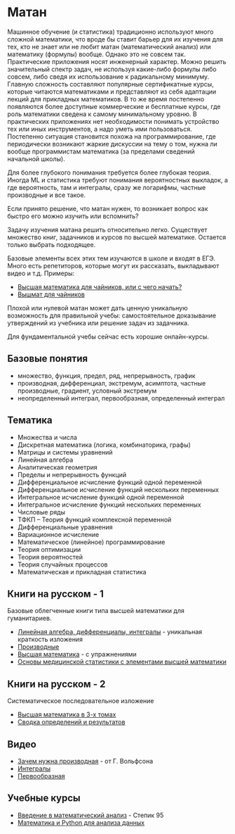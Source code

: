 # Матан

Машинное обучение (и статистика) традиционно используют много сложной математики, что вроде бы ставит барьер для их изучения для тех, кто не знает или не любит матан (математический анализ) или математику (формулы) вообще. Однако это не совсем так. Практические приложения носят инженерный характер. Можно решить значительный спектр задач, не используя какие-либо формулы либо совсем, либо сведя их использование к радикальному минимуму. Главную сложность составляют популярные сертификатные курсы, которые читаются математиками и представляют из себя адаптации лекций для прикладных математиков. В то же время постепенно появляются более доступные коммерческие и бесплатные курсы, где роль математики сведена к самому минимальному уровню. В практических приложениях нет необходимости понимать устройство тех или иных инструментов, а надо уметь ими пользоваться. Постепенно ситуация становится похожа на программирование, где периодически возникают жаркие дискуссии на тему о том, нужна ли вообще программистам математика (за пределами сведений начальной школы).

Для более глубокого понимания требуется более глубокая теория. Иногда ML и статистика требуют понимания вероятностных выкладок, а где вероятность, там и интегралы, сразу же логарифмы, частные производные и все такое.

Если принято решение, что матан нужен, то возникает вопрос как быстро его можно изучить или вспомнить?

Задачу изучения матана решить относительно легко. Существует множество книг, задачников и курсов по высшей математике. Остается только выбрать подходящее.

Базовые элементы всех этих тем изучаются в школе и входят в ЕГЭ. Много есть репетиторов, которые могут их рассказать, выкладывают видео и т.д. Примеры:

  * [Высшая математика для чайников, или с чего начать?](http://mathprofi.ru/matematika_dlya_chainikov.html)
  * [Вышмат для чайников](https://www.matburo.ru/mart_sub.php?p=art_vmall)

Плохой или нулевой матан может дать ценную уникальную возможность для правильной учебы: самостоятельное доказывание утверждений из учебника или решение задач из задачника.

Для фундаментальной учебы сейчас есть хорошие онлайн-курсы.

## Базовые понятия
  * множество, функция, предел, ряд,  непрерывность, график
  * производная, дифференциал, экстремум, асимптота, частные производные, градиент, условный экстремум
  * неопределенный интеграл, первообразная, определенный интеграл

## Тематика

 * Множества и числа
 * Дискретная математика (логика, комбинаторика, графы)
 * Матрицы и системы уравнений
 * Линейная алгебра
 * Аналитическая геометрия
 * Пределы и непрерывность функций
 * Дифференциальное исчисление функций одной переменной
 * Дифференциальное исчисление функций нескольких переменных
 * Интегральное исчисление функций одной переменной
 * Интегральное исчисление функций нескольких переменных
 * Числовые ряды
 * ТФКП – Теория функций комплексной переменной
 * Дифференциальные уравнения
 * Вариационное исчисление
 * Математическое (линейное) программирование
 * Теория оптимизации
 * Теория вероятностей
 * Теория случайных процессов
 * Математическая и прикладная статистика


## Книги на русском - 1

Базовые облегченные книги типа высшей математики для гуманитариев.

 * [Линейная алгебра, дифференциалы, интегралы](https://www.twirpx.com/file/288943/) - уникальная краткость изложения
 * [Производные](https://www.twirpx.com/file/2359807/)
 * [Высшая математика](https://www.twirpx.com/file/3061104/) - с упражнениями
 * [Основы медицинской статистики с элементами высшей математики](https://www.twirpx.com/file/2498793/)

## Книги на русском - 2

Систематическое последовательное изложение

  * [Высшая математика в 3-х томах](https://www.twirpx.com/file/2201207/)
  *  [Сводка определений и результатов](https://www.twirpx.com/file/579564/)


## Видео
  * [Зачем нужна производная](https://www.youtube.com/watch?v=ZZMCDNAmcs4)  - от Г. Вольфсона
  * [Интегралы](https://www.youtube.com/watch?v=AhZa26nDZfA) 
  * [Первообразная ](https://www.youtube.com/watch?v=CfXEUm9yvbI)

## Учебные курсы
  * [Введение в математический анализ](https://stepik.org/course/95/promo) - Степик 95 
  * [Математика и Python для анализа данных](https://ru.coursera.org/learn/mathematics-and-python) 





